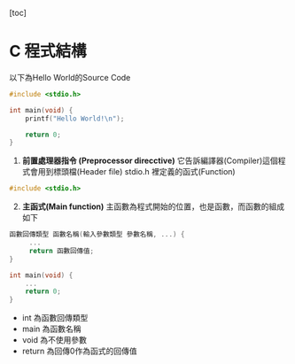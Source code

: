 [toc]

# C 程式結構
以下為Hello World的Source Code
``` c
#include <stdio.h>

int main(void) {
    printf("Hello World!\n");

    return 0;
}
```

1. __前置處理器指令 (Preprocessor direcctive)__
它告訴編譯器(Compiler)這個程式會用到標頭檔(Header file) stdio.h 裡定義的函式(Function)

``` c
#include <stdio.h>
```

2. __主函式(Main function)__
主函數為程式開始的位置，也是函數，而函數的組成如下
``` c
函數回傳類型 函數名稱(輸入參數類型 參數名稱, ...) {
     ... 
     return 函數回傳值; 
}
```
``` c
int main(void) {
    ...
    return 0;
}
```
- int         為函數回傳類型
- main        為函數名稱
- void        為不使用參數
- return      為回傳0作為函式的回傳值

